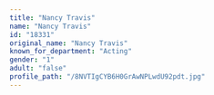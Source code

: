 ```yaml
---
title: "Nancy Travis"
name: "Nancy Travis"
id: "18331"
original_name: "Nancy Travis"
known_for_department: "Acting"
gender: "1"
adult: "false"
profile_path: "/8NVTIgCYB6H0GrAwNPLwdU92pdt.jpg"
---
```

